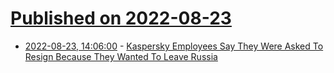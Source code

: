 # [Published on 2022-08-23](index.md)

* [2022-08-23, 14:06:00](https://slashdot.org/story/22/08/23/146255/kaspersky-employees-say-they-were-asked-to-resign-because-they-wanted-to-leave-russia?utm_source=rss1.0mainlinkanon&utm_medium=feed) - [Kaspersky Employees Say They Were Asked To Resign Because They Wanted To Leave Russia](https://slashdot.org/story/22/08/23/146255/kaspersky-employees-say-they-were-asked-to-resign-because-they-wanted-to-leave-russia?utm_source=rss1.0mainlinkanon&utm_medium=feed)
